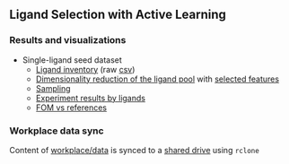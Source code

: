 Ligand Selection with Active Learning
---

### Results and visualizations
- Single-ligand seed dataset
  - [Ligand inventory](http://161.35.50.78:8000/) (raw [csv](./workplace/Inventory/ligand_inventory.csv))
  - [Dimensionality reduction of the ligand pool](http://161.35.50.78:8001/) with [selected features](./workplace/MolDescriptors/ligand_descriptors_2022_06_16_expka.csv)
  - [Sampling](./workplace/Sampler)
  - [Experiment results by ligands](http://161.35.50.78:8002/)
  - [FOM vs references](http://161.35.50.78:8003/)

### Workplace data sync
Content of [workplace/data](./workplace/data) is synced to
a [shared drive](https://drive.google.com/drive/folders/0AOdERHOdV4xpUk9PVA) using `rclone`
